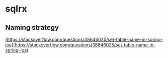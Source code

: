# sqlrx

## Naming strategy

[https://stackoverflow.com/questions/38646025/set-table-name-in-spring-jpa](https://stackoverflow.com/questions/38646025/set-table-name-in-spring-jpa)

